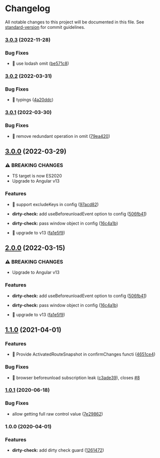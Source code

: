 # Changelog

All notable changes to this project will be documented in this file. See [standard-version](https://github.com/conventional-changelog/standard-version) for commit guidelines.

### [3.0.3](https://github.com/ngneat/dirty-check-forms/compare/v3.0.2...v3.0.3) (2022-11-28)


### Bug Fixes

* 🐛 use lodash omit ([be571c8](https://github.com/ngneat/dirty-check-forms/commit/be571c833bb9d7974fd2162304258989759de7c3))

### [3.0.2](https://github.com/ngneat/dirty-check-forms/compare/v3.0.1...v3.0.2) (2022-03-31)


### Bug Fixes

* 🐛 typings ([4a20ddc](https://github.com/ngneat/dirty-check-forms/commit/4a20ddc0f01f4be9f60bce8e7833c27d4f0c6a79))

### [3.0.1](https://github.com/ngneat/dirty-check-forms/compare/v3.0.0...v3.0.1) (2022-03-30)


### Bug Fixes

* 🐛 remove redundant operation in omit ([79ea420](https://github.com/ngneat/dirty-check-forms/commit/79ea420257ec3d2aa9eba8f0f5ef03e86e33514d))

## [3.0.0](https://github.com/ngneat/dirty-check-forms/compare/v1.1.0...v3.0.0) (2022-03-29)


### ⚠ BREAKING CHANGES

* TS target is now ES2020
* Upgrade to Angular v13

### Features

* 🎸 support excludeKeys in config ([97acd82](https://github.com/ngneat/dirty-check-forms/commit/97acd82061c655b6427c62de390b47b54e4414bf))
* **dirty-check:** add useBeforeunloadEvent option to config ([506fb41](https://github.com/ngneat/dirty-check-forms/commit/506fb416dc1f11426dd5f9f35e00bb0111213fb9))
* **dirty-check:** pass window object in config ([16c4a1b](https://github.com/ngneat/dirty-check-forms/commit/16c4a1becdc0debf2fc4edebbcbc1fe3aa3fcd4b))


* 🤖 upgrade to v13 ([fa1e5f9](https://github.com/ngneat/dirty-check-forms/commit/fa1e5f9c40b16e08b99626904c6188b6efd74229))

## [2.0.0](https://github.com/ngneat/dirty-check-forms/compare/v1.1.0...v2.0.0) (2022-03-15)


### ⚠ BREAKING CHANGES

* Upgrade to Angular v13

### Features

* **dirty-check:** add useBeforeunloadEvent option to config ([506fb41](https://github.com/ngneat/dirty-check-forms/commit/506fb416dc1f11426dd5f9f35e00bb0111213fb9))
* **dirty-check:** pass window object in config ([16c4a1b](https://github.com/ngneat/dirty-check-forms/commit/16c4a1becdc0debf2fc4edebbcbc1fe3aa3fcd4b))


* 🤖 upgrade to v13 ([fa1e5f9](https://github.com/ngneat/dirty-check-forms/commit/fa1e5f9c40b16e08b99626904c6188b6efd74229))

## [1.1.0](https://github.com/ngneat/dirty-check-forms/compare/v1.0.1...v1.1.0) (2021-04-01)


### Features

* 🎸 Provide ActivatedRouteSnapshot in confirmChanges functi ([4651ce4](https://github.com/ngneat/dirty-check-forms/commit/4651ce43b4365ed59788b467d71480f054cf05ef))


### Bug Fixes

* 🐛 browser beforeunload subscription leak ([c3ade39](https://github.com/ngneat/dirty-check-forms/commit/c3ade391d51dcd18804a18be5c233abc39a90666)), closes [#8](https://github.com/ngneat/dirty-check-forms/issues/8)

### [1.0.1](https://github.com/ngneat/dirty-check-forms/compare/v1.0.0...v1.0.1) (2020-06-18)


### Bug Fixes

* allow getting full raw control value ([7e29862](https://github.com/ngneat/dirty-check-forms/commit/7e298621a6bf628f0494fec733539a987f355518))

### 1.0.0 (2020-04-01)

### Features

- **dirty-check:** add dirty check guard ([1261472](https://github.com/ngneat/dirty-check-forms/commit/12614729836d05fc73c371c7381956c17d871fff))
